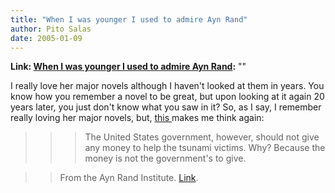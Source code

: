 ```yaml
---
title: "When I was younger I used to admire Ayn Rand"
author: Pito Salas
date: 2005-01-09
---
```


**Link: [When I was younger I used to admire Ayn Rand](None):** ""

I really love her major novels although I haven't looked at them in years. You
know how you remember a novel to be great, but upon looking at it again 20
years later, you just don't know what you saw in it?  So, as I say, I remember
really loving her major novels, but, [this
](<http://www.aynrand.org/site/News2?page=NewsArticle&id=10688&news_iv_ctrl=1021>)makes
me think again:

>>

>>> The United States government, however, should not give any money to help
the tsunami victims. Why? Because the money is not the government's to give.

>>

>> From the Ayn Rand Institute.
[Link](<http://www.aynrand.org/site/News2?page=NewsArticle&id=10688&news_iv_ctrl=1021>).


